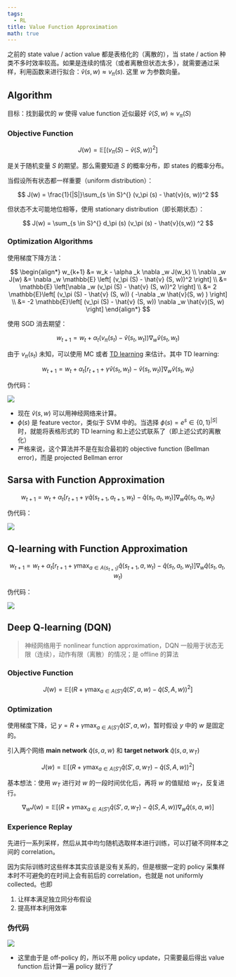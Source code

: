 ```yaml
---
tags:
  - RL
title: Value Function Approximation
math: true
---
```


之前的 state value / action value 都是表格化的（离散的），当 state / action 种类不多时效率较高。如果是连续的情况（或者离散但状态太多），就需要通过采样，利用函数来进行拟合：$\hat{v}(s,w) \approx v _\pi (s)$. 这里 $w$ 为参数向量。

## Algorithm

目标：找到最优的 $w$ 使得 value function 近似最好 $\hat{v}(S, w) \approx v_{\pi}(S)$

### Objective Function

$$
J(w) = \mathbb{E}\left[(v_\pi (S) - \hat{v}(S, w))^2\right]
$$

是关于随机变量 $S$ 的期望。那么需要知道 $S$ 的概率分布，即 states 的概率分布。

当假设所有状态都一样重要（uniform distribution）：

$$
J(w) = \frac{1}{|S|}\sum_{s \in S}^{} (v_\pi (s) - \hat{v}(s, w))^2
$$

但状态不太可能地位相等，使用 stationary distribution（即长期状态）：

$$
J(w) = \sum_{s \in S}^{} d_\pi (s) (v_\pi (s) - \hat{v}(s,w)) ^2
$$

### Optimization Algorithms

使用梯度下降方法：

$$
\begin{align*}
    w_{k+1} &= w_k - \alpha _k \nabla _w J(w_k) \\
    \nabla _w J(w) &= \nabla _w \mathbb{E} \left[ (v_\pi (S) - \hat{v} (S, w))^2 \right] \\
    &= \mathbb{E} \left[\nabla _w (v_\pi (S) - \hat{v} (S, w))^2 \right] \\
    &= 2 \mathbb{E}\left[ (v_\pi (S) - \hat{v} (S, w)) ( -\nabla _w \hat{v}(S, w) ) \right] \\
    &= -2 \mathbb{E}\left[ (v_\pi (S) - \hat{v} (S, w)) \nabla _w \hat{v}(S, w) \right]
\end{align*} 
$$

使用 SGD 消去期望：

$$
w_{t+1} = w_t + \alpha _t (v_\pi (s_t) - \hat{v}(s_t, w_{t}))\nabla _w \hat{v}(s_t, w_t)
$$

由于 $v_\pi (s_t)$ 未知，可以使用 MC 或者 [TD learning](Temporal-Difference-Learning.md) 来估计。其中 TD learning:

$$
w_{t+1} = w_t + \alpha _t [r_{t+1} + \gamma \hat{v}(s_t, w_t) - \hat{v}(s_t, w_t)]\nabla _w \hat{v}(s_t, w_t)
$$

伪代码：

![](https://cdn.jsdelivr.net/gh/KinnariyaMamaTanha/Images@main/202409110928914.png)

- 现在 $\hat{v}(s,w)$ 可以用神经网络来计算。
- $\phi(s)$ 是 feature vector，类似于 SVM 中的。当选择 $\phi(s) = e^s \in \{0,1\}^{|S|}$ 时，就能将表格形式的 TD learning 和上述公式联系了（即上述公式的离散化）
- 严格来说，这个算法并不是在拟合最初的 objective function (Bellman error)，而是 projected Bellman error

## Sarsa with Function Approximation

$$
w_{t+1} = w_t + \alpha _t [r_{t+1} + \gamma \hat{q}(s_{t+1}, a_{t+1}, w_t) - \hat{q}(s_t, a_t, w_t)] \nabla _w \hat{q}(s_t, a_t, w_t)
$$

伪代码：

![](https://cdn.jsdelivr.net/gh/KinnariyaMamaTanha/Images@main/202409110958943.png)

## Q-learning with Function Approximation

$$
w_{t+1} = w_t + \alpha _t \left[ r_{t+1} + \gamma \max _{a \in A(s_{t+1})} \hat{q} (s_{t+1}, a, w_t) - \hat{q}(s_t, a_t, w_t) \right] \nabla _w \hat{q}(s_t, a_t, w_t)
$$

伪代码：

![](https://cdn.jsdelivr.net/gh/KinnariyaMamaTanha/Images@main/202409111003384.png)

## Deep Q-learning (DQN)

> 神经网络用于 nonlinear function approximation，DQN 一般用于状态无限（连续），动作有限（离散）的情况；是 offline 的算法

### Objective Function

$$
J(w) = \mathbb{E}\left[ \left( R + \gamma \max _{a \in A(S')} \hat{q}(S', a, w) - \hat{q}(S,A,w) \right)^2 \right]
$$

### Optimization

使用梯度下降，记 $y = R + \gamma \max _{a \in A(S')} \hat{q}(S', a, w)$，暂时假设 $y$ 中的 $w$ 是固定的。

引入两个网络 **main network** $\hat{q}(s,a,w)$ 和 **target network** $\hat{q}(s,a,w_T)$

$$
J(w) = \mathbb{E}\left[ \left( R + \gamma \max _{a \in A(S')} \hat{q}(S', a, w_T) - \hat{q}(S,A,w) \right)^2 \right]
$$

基本想法：使用 $w_T$ 进行对 $w$ 的一段时间优化后，再将 $w$ 的值赋给 $w_T$，反复进行。

$$
\nabla _w J(w) = \mathbb{E}\left[ \left( R + \gamma \max _{a \in A(S')} \hat{q}(S', a, w_T) - \hat{q}(S, A, w) \right) \nabla _w \hat{q}(s,a,w) \right]
$$

### Experience Replay

先进行一系列采样，然后从其中均匀随机选取样本进行训练，可以打破不同样本之间的 correlation。

因为实际训练时这些样本其实应该是没有关系的，但是根据一定的 policy 采集样本时不可避免的在时间上会有前后的 correlation，也就是 not uniformly collected。也即

1. 让样本满足独立同分布假设
2. 提高样本利用效率

### 伪代码

![](https://cdn.jsdelivr.net/gh/KinnariyaMamaTanha/Images@main/202409111033384.png)

- 这里由于是 off-policy 的，所以不用 policy update，只需要最后得出 value function 后计算一遍 policy 就行了

